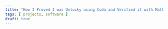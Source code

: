 ```yaml
---
title: "How I Proved I was Unlucky using Cuda and Verified it with Math"
tags: [ projects, software ]
draft: true
---
```

